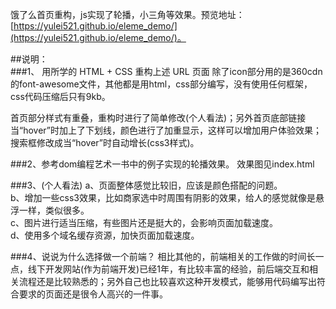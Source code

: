 饿了么首页重构，js实现了轮播，小三角等效果。预览地址：[https://yulei521.github.io/eleme_demo/](https://yulei521.github.io/eleme_demo/)。

##说明：				
###1、 用所学的 HTML + CSS 重构上述 URL 页面
除了icon部分用的是360cdn的font-awesome文件，其他都是用html，css部分编写，没有使用任何框架，css代码压缩后只有9kb。

首页部分样式有重叠，重构时进行了简单修改(个人看法)；另外首页底部链接当“hover”时加上了下划线，颜色进行了加重显示，这样可以增加用户体验效果；搜索框修改成当“hover”时自动增长(css3样式)。

###2、参考dom编程艺术一书中的例子实现的轮播效果。
效果图见index.html

###3、(个人看法)
a、页面整体感觉比较旧，应该是颜色搭配的问题。			     
b、增加一些css3效果，比如商家选中时周围有阴影的效果，给人的感觉就像是悬浮一样，类似很多。   
c、图片进行适当压缩，有些图片还是挺大的，会影响页面加载速度。     
d、使用多个域名缓存资源，加快页面加载速度。

###4、说说为什么选择做一个前端？
相比其他的，前端相关的工作做的时间长一点，线下开发网站(作为前端开发)已经1年，有比较丰富的经验，前后端交互和相关流程还是比较熟悉的；另外自己也比较喜欢这种开发模式，能够用代码编写出符合要求的页面还是很令人高兴的一件事。

